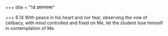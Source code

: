 +++
title = "14 प्रशान्तात्मा"

+++
6.14 With peace in his heart and nor fear, observing the vow of
celibacy, with mind controlled and fixed on Me, let the student lose
himself in contemplation of Me.
